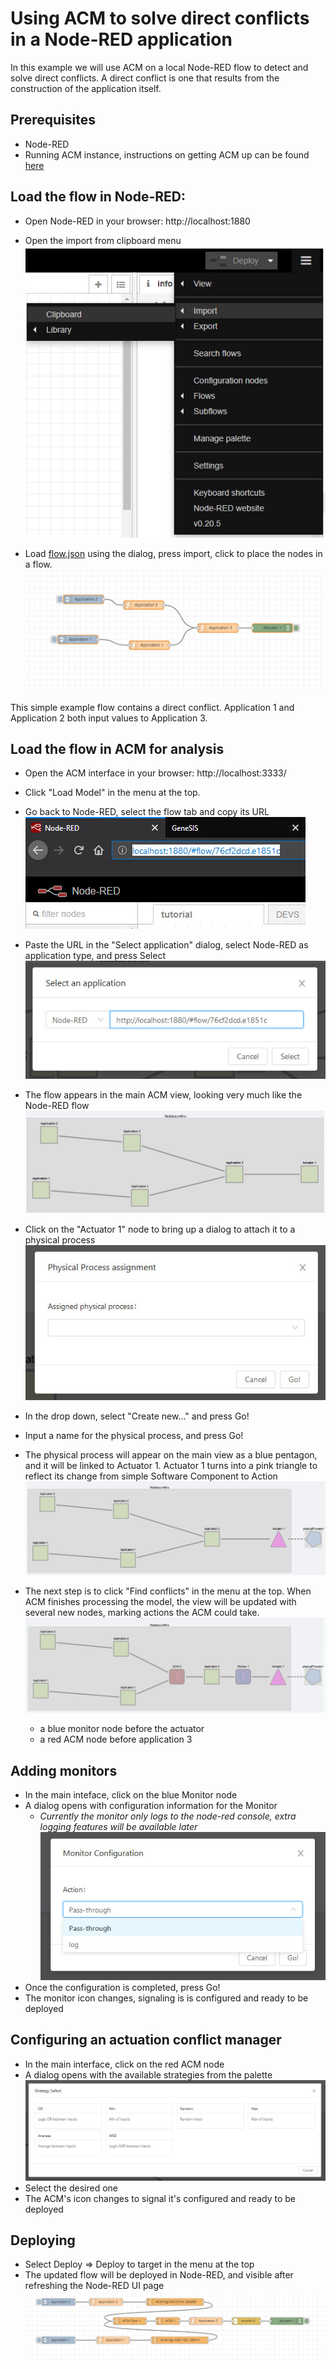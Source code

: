 # Using ACM to solve direct conflicts in a Node-RED application

In this example we will use ACM on a local Node-RED flow to detect and solve direct conflicts. A direct conflict is one that results from the construction of the application itself.

## Prerequisites

- Node-RED
- Running ACM instance, instructions on getting ACM up can be found [here](../../../README.md)

## Load the flow in Node-RED:

- Open Node-RED in your browser: http://localhost:1880

- Open the import from clipboard menu
![NodeRED menu](./images/nrmenu.jpg "NodeRED Menu")

- Load [flow.json](./flow.json) using the dialog, press import, click to place the nodes in a flow.
![NodeRED flow](./images/nrflow.jpg "NodeRED Flow")

This simple example flow contains a direct conflict. Application 1 and Application 2 both input values to Application 3.

## Load the flow in ACM for analysis

- Open the ACM interface in your browser: http://localhost:3333/

- Click "Load Model" in the menu at the top.

- Go back to Node-RED, select the flow tab and copy its URL
![NR Flow URL](./images/acmnrurl.jpg "NodeRED Flow URL")

- Paste the URL in the "Select application" dialog, select Node-RED as application type, and press Select
![ACM Select Application](./images/acmselectapp.jpg "ACM Select Application")

- The flow appears in the main ACM view, looking very much like the Node-RED flow 
![ACM Main View](./images/acmmainview.jpg "ACM Main View")
 
- Click on the "Actuator 1" node to bring up a dialog to attach it to a physical process
![ACM SelPhy](./images/selPhyModal.jpg "Physical Process Dialog")

- In the drop down, select "Create new..." and press Go!

- Input a name for the physical process, and press Go!

- The physical process will appear on the main view as a blue pentagon, and it will be linked to Actuator 1. Actuator 1 turns into a pink triangle to reflect its change from simple Software Component to Action
![ACM Main View](./images/acmmainpp.jpg "ACM Main View PhyProc")

- The next step is to click "Find conflicts" in the menu at the top. When ACM finishes processing the model, the view will be updated with several new nodes, marking actions the ACM could take.
![ACM Main View](./images/acmmainfind.jpg "ACM Main View Conflicts Identified")
    - a blue monitor node before the actuator
    - a red ACM node before application 3

## Adding monitors

- In the main inteface, click on the blue Monitor node
- A dialog opens with configuration information for the Monitor
   -  *Currently the monitor only logs to the node-red console, extra logging features will be available later*
![ACM Monitor Config](./images/acmmonitorconf.jpg "ACM Monitor Config")
- Once the configuration is completed, press Go!
- The monitor icon changes, signaling is is configured and ready to be deployed

## Configuring an actuation conflict manager

- In the main interface, click on the red ACM node
- A dialog opens with the available strategies from the palette
![ACM Palette](./images/acmpalette.jpg "ACM Palette")
- Select the desired one
- The ACM's icon changes to signal it's configured and ready to be deployed

## Deploying
- Select Deploy => Deploy to target in the menu at the top
- The updated flow will be deployed in Node-RED, and visible after refreshing the Node-RED UI page
![ACM Deployed](./images/acmdeployed.jpg "ACM Deployed")